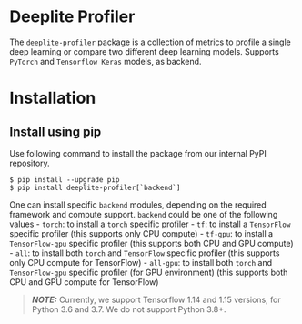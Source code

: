 # Deeplite Profiler

The `deeplite-profiler` package is a collection of metrics to profile a single deep learning or compare two different deep learning models. Supports `PyTorch` and `Tensorflow Keras` models, as backend.


# Installation

## Install using pip

Use following command to install the package from our internal PyPI repository. 

```
$ pip install --upgrade pip
$ pip install deeplite-profiler[`backend`]
```

One can install specific ``backend`` modules, depending on the required framework and compute support. ``backend`` could be one of the following values
    - ``torch``: to install a ``torch`` specific profiler
    - ``tf``: to install a ``TensorFlow`` specific profiler (this supports only CPU compute)
    - ``tf-gpu``: to install a ``TensorFlow-gpu`` specific profiler (this supports both CPU and GPU compute)
    - ``all``: to install both ``torch`` and ``TensorFlow`` specific profiler (this supports only CPU compute for TensorFlow)
    - ``all-gpu``: to install both ``torch`` and ``TensorFlow-gpu`` specific profiler (for GPU environment) (this supports both CPU and GPU compute for TensorFlow)


> **_NOTE:_**  Currently, we support Tensorflow 1.14 and 1.15 versions, for Python 3.6 and 3.7. We do not support Python 3.8+.

